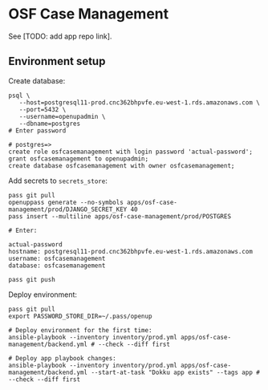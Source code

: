 # OSF Case Management

See [TODO: add app repo link].

## Environment setup

Create database:

```shell
psql \
   --host=postgresql11-prod.cnc362bhpvfe.eu-west-1.rds.amazonaws.com \
   --port=5432 \
   --username=openupadmin \
   --dbname=postgres
# Enter password

# postgres=>
create role osfcasemanagement with login password 'actual-password';
grant osfcasemanagement to openupadmin;
create database osfcasemanagement with owner osfcasemanagement;
```

Add secrets to `secrets_store`:

```shell
pass git pull
openuppass generate --no-symbols apps/osf-case-management/prod/DJANGO_SECRET_KEY 40
pass insert --multiline apps/osf-case-management/prod/POSTGRES

# Enter:

actual-password
hostname: postgresql11-prod.cnc362bhpvfe.eu-west-1.rds.amazonaws.com
username: osfcasemanagement
database: osfcasemanagement

pass git push
```

Deploy environment:

```shell
pass git pull
export PASSWORD_STORE_DIR=~/.pass/openup

# Deploy environment for the first time:
ansible-playbook --inventory inventory/prod.yml apps/osf-case-management/backend.yml # --check --diff first

# Deploy app playbook changes:
ansible-playbook --inventory inventory/prod.yml apps/osf-case-management/backend.yml --start-at-task "Dokku app exists" --tags app # --check --diff first
```
